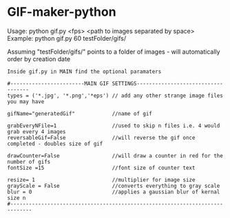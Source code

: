 # GIF-maker-python


Usage: python gif.py \<fps\> \<path to images separated by space\> <br/>
Example: python gif.py 60 testFolder/gifs/ <br/>
  
Assuming "testFolder/gifs/" points to a folder of images - will automatically order by creation date <br/>
  
  
  
    Inside gif.py in MAIN find the optional paramaters
  
    #------------------------MAIN GIF SETTINGS-----------------------------------
    types = ('*.jpg', '*.png','*eps') // add any other strange image files you may have

    gifName="generatedGif"            //name of gif

    grabEveryNFile=1                  //used to skip n files i.e. 4 would grab every 4 images
    reversableGif=False               //will reverse the gif once completed - doubles size of gif

    drawCounter=False                 //will draw a counter in red for the number of gifs
    fontSize =15                      //font size of counter text

    resize= 1                         //multiplier for image size
    grayScale = False                 //converts everything to gray scale
    blur = 0                          //applies a gaussian blur of kernal size n
    #-----------------------------------------------------------------------------
 
